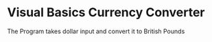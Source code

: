 # Visual Basics Currency Converter
The Program takes dollar input and convert it to British Pounds  
